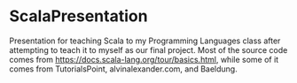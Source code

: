 ﻿# ScalaPresentation
Presentation for teaching Scala to my Programming Languages class after attempting to teach it to myself as our final project. Most of the source code comes from https://docs.scala-lang.org/tour/basics.html, while some of it comes from TutorialsPoint, alvinalexander.com, and Baeldung.
